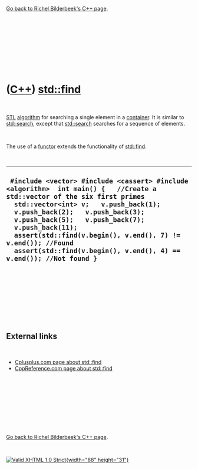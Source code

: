 

[Go back to Richel Bilderbeek's C++ page](Cpp.htm).

 

 

 

 

 

([C++](Cpp.htm)) [std::find](CppFind.htm)
=========================================

 

[STL](CppStl.htm) [algorithm](CppAlgorithm.htm) for searching a single
element in a [container](CppContainer.htm). It is similar to
[std::search](CppSearch.htm), except that [std::search](CppSearch.htm)
searches for a sequence of elements.

 

The use of a [functor](CppFunctor.htm) extends the functionality of
[std::find](CppFind.htm).

 

  ----------------------------------------------------------------------------------------------------------------------------------------------------------------------------------------------------------------------------------------------------------------------------------------------------------------------------------------------------------------------------------------------------
  ` #include <vector> #include <cassert> #include <algorithm>  int main() {   //Create a std::vector of the six first primes   std::vector<int> v;   v.push_back(1);   v.push_back(2);   v.push_back(3);   v.push_back(5);   v.push_back(7);   v.push_back(11);   assert(std::find(v.begin(), v.end(), 7) != v.end()); //Found   assert(std::find(v.begin(), v.end(), 4) == v.end()); //Not found }`
  ----------------------------------------------------------------------------------------------------------------------------------------------------------------------------------------------------------------------------------------------------------------------------------------------------------------------------------------------------------------------------------------------------

 

 

 

 

 

External links
--------------

 

-   [Cplusplus.com page about
    std::find](http://www.cplusplus.com/reference/string/string/find)
-   [CppReference.com page about
    std::find](http://www.cppreference.com/wiki/stl/algorithm/find)

 

 

 

 

 

[Go back to Richel Bilderbeek's C++ page](Cpp.htm).



 

[![Valid XHTML 1.0 Strict](valid-xhtml10.png){width="88"
height="31"}](http://validator.w3.org/check?uri=referer)
